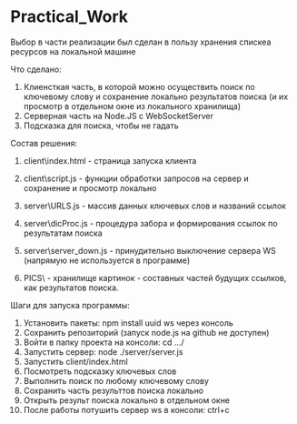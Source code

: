 # Practical_Work

Выбор в части реализации был сделан в пользу хранения спискеа ресурсов на локальной машине


Что сделано:

1. Клиенсткая часть, в которой можно осуществить поиск по ключевому слову и сохранение локально результатов поиска (и их просмотр в отдельном окне из локального хранилища)
2. Серверная часть на Node.JS c WebSocketServer
3. Подсказка для поиска, чтобы не гадать


Состав решения:

1. client\index.html - страница запуска клиента
2. client\script.js - функции обработки запросов на сервер и сохранение и просмотр локально
3. server\URLS.js - массив данных ключевых слов и названий ссылок
4. server\dicProc.js - процедура забора и формирования ссылок по результатам поиска
5. server\server_down.js - принудительно выключение сервера WS (напрямую не используется в программе)

6. PICS\ - хранилище картинок - составных частей будущих ссылков, как результатов поиска.

Шаги для запуска программы:

1. Установить пакеты: npm install uuid ws через консоль
2. Сохранить репозиторий (запуск node.js на github не доступен)
3. Войти в папку проекта на консоли: cd .../
4. Запустить сервер: node ./server/server.js
5. Запустить client/index.html
6. Посмотреть подсказку ключевых слов
7. Выполнить поиск по любому ключевому слову
8. Сохранить часть результтов поиска локально
9. Открыть результ поиска локально в отдельном окне
10. После работы потушить сервер ws в консоли: ctrl+c
